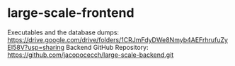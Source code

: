 # large-scale-frontend

Executables and the database dumps: https://drive.google.com/drive/folders/1CRJmFdyDWe8Nmyb4AEFrhrufuZyEI58V?usp=sharing
Backend GitHub Repository: https://github.com/jacopocecch/large-scale-backend.git
